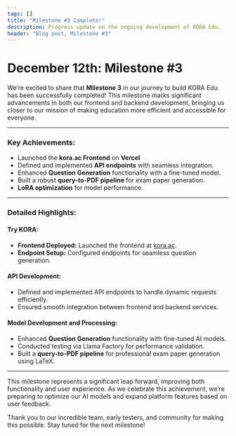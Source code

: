 ```yaml
---
tags: []
title: "Milestone #3 Complete!"
description: Progress update on the ongoing development of KORA Edu.
header: "Blog post, Milestone #3"
---
```


# December 12th: Milestone #3

We’re excited to share that **Milestone 3** in our journey to build KORA Edu has been successfully completed! This milestone marks significant advancements in both our frontend and backend development, bringing us closer to our mission of making education more efficient and accessible for everyone.

---

### Key Achievements:
- Launched the **kora.ac Frontend** on **Vercel**
- Defined and implemented **API endpoints** with seamless integration.
- Enhanced **Question Generation** functionality with a fine-tuned model.
- Built a robust **query-to-PDF pipeline** for exam paper generation.
- **LoRA optimization** for model performance.

---

### Detailed Highlights:

#### **Try KORA:**
- **Frontend Deployed:** Launched the frontend at [kora.ac](https://kora.ac/).
- **Endpoint Setup:** Configured endpoints for seamless question generation.

#### **API Development:**
- Defined and implemented API endpoints to handle dynamic requests efficiently.
- Ensured smooth integration between frontend and backend services.

#### **Model Development and Processing:**
- Enhanced **Question Generation** functionality with fine-tuned AI models.
- Conducted testing via Llama Factory for performance validation.
- Built a **query-to-PDF pipeline** for professional exam paper generation using LaTeX.

---

This milestone represents a significant leap forward, improving both functionality and user experience. As we celebrate this achievement, we’re preparing to optimize our AI models and expand platform features based on user feedback.

Thank you to our incredible team, early testers, and community for making this possible. Stay tuned for the next milestone!
